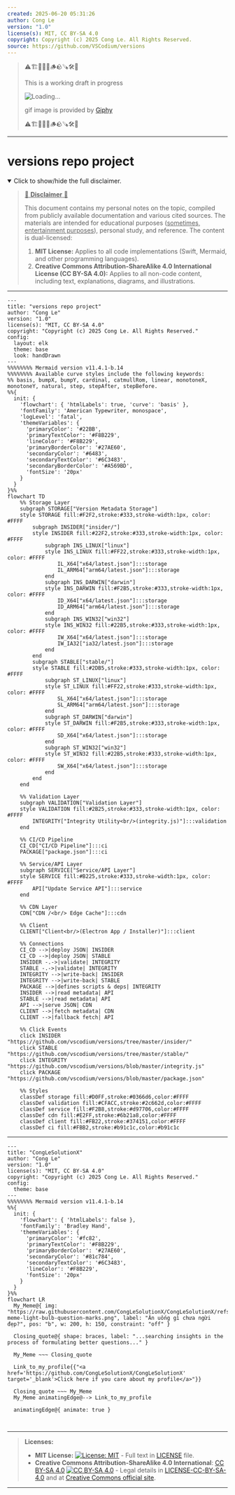 ```yaml
---
created: 2025-06-20 05:31:26
author: Cong Le
version: "1.0"
license(s): MIT, CC BY-SA 4.0
copyright: Copyright (c) 2025 Cong Le. All Rights Reserved.
source: https://github.com/VSCodium/versions
---
```



> ⚠️🏗️🚧🦺🧱🪵🪨🪚🛠️👷
> 
> This is a working draft in progress
> 
> ![Loading...](https://media4.giphy.com/media/v1.Y2lkPTc5MGI3NjExbjFnamh5cW90bzFsazV6ZDZ4MjZ1ZzgwYnQ2YjRocGtxOXc4bDQ1eCZlcD12MV9pbnRlcm5hbF9naWZfYnlfaWQmY3Q9Zw/kl5ctZSctCbE4/giphy.gif)
>
> gif image is provided by [Giphy](https://giphy.com)
> 
> ⚠️🏗️🚧🦺🧱🪵🪨🪚🛠️👷


----




# versions repo project
<details open>
<summary>Click to show/hide the full disclaimer.</summary>
   
> <ins>📢 **Disclaimer** 🚨</ins>
>
> This document contains my personal notes on the topic,
> compiled from publicly available documentation and various cited sources.
> The materials are intended for educational purposes (<ins>sometimes, entertainment purposes</ins>), personal study, and reference.
> The content is dual-licensed:
> 1. **MIT License:** Applies to all code implementations (Swift, Mermaid, and other programming languages).
> 2. **Creative Commons Attribution-ShareAlike 4.0 International License (CC BY-SA 4.0):** Applies to all non-code content, including text, explanations, diagrams, and illustrations.

</details>


---

```mermaid
---
title: "versions repo project"
author: "Cong Le"
version: "1.0"
license(s): "MIT, CC BY-SA 4.0"
copyright: "Copyright (c) 2025 Cong Le. All Rights Reserved."
config:
  layout: elk
  theme: base
  look: handDrawn
---
%%%%%%%% Mermaid version v11.4.1-b.14
%%%%%%%% Available curve styles include the following keywords:
%% basis, bumpX, bumpY, cardinal, catmullRom, linear, monotoneX, monotoneY, natural, step, stepAfter, stepBefore.
%%{
  init: {
    'flowchart': { 'htmlLabels': true, 'curve': 'basis' },
    'fontFamily': 'American Typewriter, monospace',
    'logLevel': 'fatal',
    'themeVariables': {
      'primaryColor': '#22BB',
      'primaryTextColor': '#F8B229',
      'lineColor': '#F8B229',
      'primaryBorderColor': '#27AE60',
      'secondaryColor': '#6483',
      'secondaryTextColor': '#6C3483',
      'secondaryBorderColor': '#A569BD',
      'fontSize': '20px'
    }
  }
}%%
flowchart TD
    %% Storage Layer
    subgraph STORAGE["Version Metadata Storage"]
    style STORAGE fill:#F2F2,stroke:#333,stroke-width:1px, color: #FFFF
        subgraph INSIDER["insider/"]
        style INSIDER fill:#22F2,stroke:#333,stroke-width:1px, color: #FFFF
            subgraph INS_LINUX["linux"]
            style INS_LINUX fill:#FF22,stroke:#333,stroke-width:1px, color: #FFFF
                IL_X64["x64/latest.json"]:::storage
                IL_ARM64["arm64/latest.json"]:::storage
            end
            subgraph INS_DARWIN["darwin"]
            style INS_DARWIN fill:#F2B5,stroke:#333,stroke-width:1px, color: #FFFF
                ID_X64["x64/latest.json"]:::storage
                ID_ARM64["arm64/latest.json"]:::storage
            end
            subgraph INS_WIN32["win32"]
            style INS_WIN32 fill:#22B5,stroke:#333,stroke-width:1px, color: #FFFF
                IW_X64["x64/latest.json"]:::storage
                IW_IA32["ia32/latest.json"]:::storage
            end
        end
        subgraph STABLE["stable/"]
        style STABLE fill:#2DB5,stroke:#333,stroke-width:1px, color: #FFFF
            subgraph ST_LINUX["linux"]
            style ST_LINUX fill:#FF22,stroke:#333,stroke-width:1px, color: #FFFF
                SL_X64["x64/latest.json"]:::storage
                SL_ARM64["arm64/latest.json"]:::storage
            end
            subgraph ST_DARWIN["darwin"]
            style ST_DARWIN fill:#F2B5,stroke:#333,stroke-width:1px, color: #FFFF
                SD_X64["x64/latest.json"]:::storage
            end
            subgraph ST_WIN32["win32"]
            style ST_WIN32 fill:#22B5,stroke:#333,stroke-width:1px, color: #FFFF
                SW_X64["x64/latest.json"]:::storage
            end
        end
    end

    %% Validation Layer
    subgraph VALIDATION["Validation Layer"]
    style VALIDATION fill:#2B25,stroke:#333,stroke-width:1px, color: #FFFF
        INTEGRITY["Integrity Utility<br/>(integrity.js)"]:::validation
    end

    %% CI/CD Pipeline
    CI_CD["CI/CD Pipeline"]:::ci
    PACKAGE["package.json"]:::ci

    %% Service/API Layer
    subgraph SERVICE["Service/API Layer"]
    style SERVICE fill:#B225,stroke:#333,stroke-width:1px, color: #FFFF
        API["Update Service API"]:::service
    end

    %% CDN Layer
    CDN["CDN /<br/> Edge Cache"]:::cdn

    %% Client
    CLIENT["Client<br/>(Electron App / Installer)"]:::client

    %% Connections
    CI_CD -->|deploy JSON| INSIDER
    CI_CD -->|deploy JSON| STABLE
    INSIDER -.->|validate| INTEGRITY
    STABLE -.->|validate| INTEGRITY
    INTEGRITY -->|write-back| INSIDER
    INTEGRITY -->|write-back| STABLE
    PACKAGE -->|defines scripts & deps| INTEGRITY
    INSIDER -->|read metadata| API
    STABLE -->|read metadata| API
    API -->|serve JSON| CDN
    CLIENT -->|fetch metadata| CDN
    CLIENT -->|fallback fetch| API

    %% Click Events
    click INSIDER "https://github.com/vscodium/versions/tree/master/insider/"
    click STABLE "https://github.com/vscodium/versions/tree/master/stable/"
    click INTEGRITY "https://github.com/vscodium/versions/blob/master/integrity.js"
    click PACKAGE "https://github.com/vscodium/versions/blob/master/package.json"

    %% Styles
    classDef storage fill:#D0FF,stroke:#0366d6,color:#FFFF
    classDef validation fill:#CFACC,stroke:#2c662d,color:#FFFF
    classDef service fill:#F2B8,stroke:#d97706,color:#FFFF
    classDef cdn fill:#E2FF,stroke:#6b21a8,color:#FFFF
    classDef client fill:#FB22,stroke:#374151,color:#FFFF
    classDef ci fill:#FBB2,stroke:#b91c1c,color:#b91c1c

```

----

<!-- 
```mermaid
%% Current Mermaid version
info
```  -->


```mermaid
---
title: "CongLeSolutionX"
author: "Cong Le"
version: "1.0"
license(s): "MIT, CC BY-SA 4.0"
copyright: "Copyright (c) 2025 Cong Le. All Rights Reserved."
config:
  theme: base
---
%%%%%%%% Mermaid version v11.4.1-b.14
%%{
  init: {
    'flowchart': { 'htmlLabels': false },
    'fontFamily': 'Bradley Hand',
    'themeVariables': {
      'primaryColor': '#fc82',
      'primaryTextColor': '#F8B229',
      'primaryBorderColor': '#27AE60',
      'secondaryColor': '#81c784',
      'secondaryTextColor': '#6C3483',
      'lineColor': '#F8B229',
      'fontSize': '20px'
    }
  }
}%%
flowchart LR
  My_Meme@{ img: "https://raw.githubusercontent.com/CongLeSolutionX/CongLeSolutionX/refs/heads/main/assets/images/My-meme-light-bulb-question-marks.png", label: "Ăn uống gì chưa ngừi đẹp?", pos: "b", w: 200, h: 150, constraint: "off" }

  Closing_quote@{ shape: braces, label: "...searching insights in the process of formulating better questions..." }
    
  My_Meme ~~~ Closing_quote
    
  Link_to_my_profile{{"<a href='https://github.com/CongLeSolutionX/CongLeSolutionX' target='_blank'>Click here if you care about my profile</a>"}}

  Closing_quote ~~~ My_Meme
  My_Meme animatingEdge@--> Link_to_my_profile
  
  animatingEdge@{ animate: true }



```

---
>**Licenses:**
>
>- **MIT License:**  [![License: MIT](https://img.shields.io/badge/License-MIT-yellow.svg)](LICENSE) - Full text in [LICENSE](LICENSE) file.
>- **Creative Commons Attribution-ShareAlike 4.0 International**: [CC BY-SA 4.0](https://creativecommons.org/licenses/by-sa/4.0/) [![CC BY-SA 4.0](https://licensebuttons.net/l/by-sa/4.0/88x31.png)](https://creativecommons.org/licenses/by-sa/4.0/) - Legal details in [LICENSE-CC-BY-SA-4.0](THE_PAST/LICENSE-CC-BY-SA-4.0) and at [Creative Commons official site](https://creativecommons.org/licenses/by-sa/4.0/).
>
---

